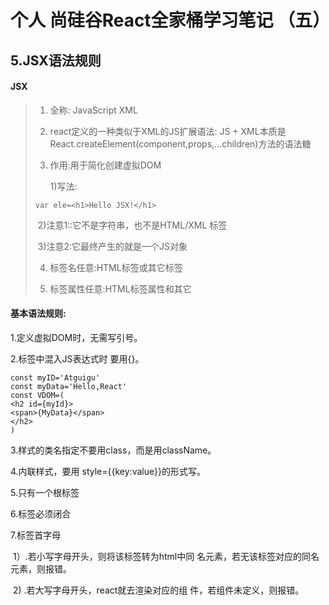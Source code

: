 # 个人 尚硅谷React全家桶学习笔记 （五）

## 5.JSX语法规则

#### JSX

> 1. 全称:  JavaScript XML
>
> 2. react定义的一种类似于XML的JS扩展语法: JS + XML本质是	React.createElement(component,props,...children)方法的语法糖
>
> 3. 作用:用于简化创建虚拟DOM
>
>    1)写法: 
>
> ```
> var ele=<h1>Hello JSX!</h1>
> ```
>
> ​	2)注意1::它不是字符串，也不是HTML/XML	标签
>
> ​	3)注意2:它最终产生的就是一个JS对象
>
> 
>
> 4. 标签名任意:HTML标签或其它标签
>
> 5. 标签属性任意:HTML标签属性和其它

#### 基本语法规则:

1.定义虚拟DOM时，无需写引号。

2.标签中混入JS表达式时 要用{}。

```
const myID='Atguigu'
const myData='Hello,React'
const VDOM=(
<h2 id={myId}>
<span>{MyData}</span> 
</h2>
)
```

3.样式的类名指定不要用class，而是用className。

4.内联样式，要用 style={{key:value}}的形式写。

5.只有一个根标签

6.标签必须闭合 

7.标签首字母 

​	1）.若小写字母开头，则将该标签转为html中同	名元素，若无该标签对应的同名元素，则报错。

​	2)   .若大写字母开头，react就去渲染对应的组    	件，若组件未定义，则报错。